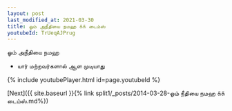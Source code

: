 ```yaml
---
layout: post
last_modified_at: 2021-03-30
title: ஓம் அநீதியை நமஹ ௧௧ டைம்ஸ்
youtubeId: TrUeqAJPrug
---
```

 
 
 ஓம் அநீதியை நமஹ  
 
 -  யார் மற்றவர்களால் ஆள முடியாது 
 
  
 
  
 
 
 
 
 
 


{% include youtubePlayer.html id=page.youtubeId %}
 
[Next]({{ site.baseurl }}{% link  split1/_posts/2014-03-28-ஓம் நீதியை நமஹ ௧௧ டைம்ஸ்.md%})
 
